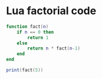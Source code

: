 # Lua factorial code

```lua
function fact(n)
    if n == 0 then
        return 1
    else
        return n * fact(n-1)
    end
end

print(fact(5))
```